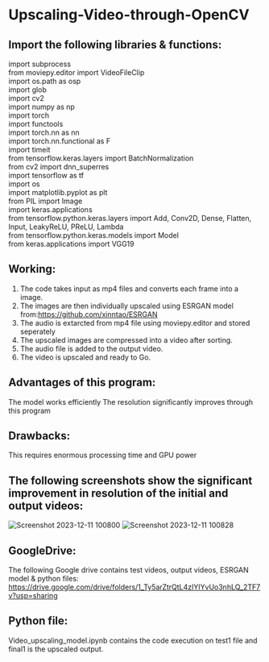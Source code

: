 # Upscaling-Video-through-OpenCV
## Import the following libraries & functions:  
import subprocess  
from moviepy.editor import VideoFileClip  
import os.path as osp  
import glob  
import cv2  
import numpy as np  
import torch  
import functools  
import torch.nn as nn  
import torch.nn.functional as F    
import timeit  
from tensorflow.keras.layers import BatchNormalization  
from cv2 import dnn_superres  
import tensorflow as tf  
import os  
import matplotlib.pyplot as plt  
from PIL import Image  
import keras.applications  
from tensorflow.python.keras.layers import Add, Conv2D, Dense, Flatten, Input, LeakyReLU, PReLU, Lambda  
from tensorflow.python.keras.models import Model  
from keras.applications import VGG19  

## Working:  
1. The code takes input as mp4 files and converts each frame into a image.
2. The images are then individually upscaled using ESRGAN model from:https://github.com/xinntao/ESRGAN
3. The audio is extarcted from mp4 file using moviepy.editor and stored seperately
4. The upscaled images are compressed into a video after sorting.
5. The audio file is added to the output video.
6. The video is upscaled and ready to Go.

## Advantages of this program:  
The model works efficiently 
The resolution significantly improves through this program

## Drawbacks:
This requires enormous processing time and GPU power

## The following screenshots show the significant improvement in resolution of the initial and output videos:  

![Screenshot 2023-12-11 100800](https://github.com/YashRayththa/Upscaling-Video-through-OpenCV/assets/87801719/a90c064f-d68a-4862-b317-aff05f0a83ce)
![Screenshot 2023-12-11 100828](https://github.com/YashRayththa/Upscaling-Video-through-OpenCV/assets/87801719/520868e1-e95f-45b2-afba-62108775c764)


## GoogleDrive:
The following Google drive contains test videos, output videos, ESRGAN model & python files:
  https://drive.google.com/drive/folders/1_Ty5arZtrQtL4zIYIYvUo3nhLQ_2TF7v?usp=sharing

## Python file:  
Video_upscaling_model.ipynb contains the code execution on test1 file and final1 is the upscaled output.
